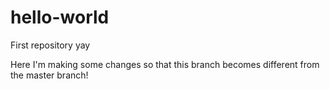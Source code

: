 # hello-world
First repository yay

Here I'm making some changes so that this branch becomes different from the master branch!
